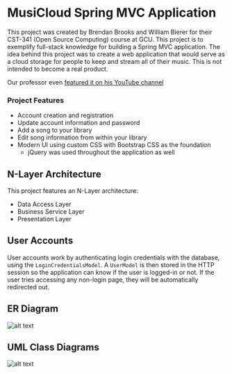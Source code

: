 # MusiCloud Spring MVC Application
This project was created by Brendan Brooks and William Bierer for their CST-341 (Open Source Computing) course at GCU. This project is to exemplify full-stack knowledge for building a Spring MVC application.
The idea behind this project was to create a web application that would serve as a cloud storage for people to keep and stream all of their music. This is not intended to become a real product.

Our professor even [featured it on his YouTube channel](https://youtu.be/kEguj4cHQkM?t=586)

### Project Features
- Account creation and registration
- Update account information and password
- Add a song to your library
- Edit song information from within your library
- Modern UI using custom CSS with Bootstrap CSS as the foundation
  - jQuery was used throughout the application as well

## N-Layer Architecture
This project features an N-Layer architecture:
- Data Access Layer
- Business Service Layer
- Presentation Layer

## User Accounts
User accounts work by authenticating login credentials with the database, using the `LoginCredentialsModel`. A `UserModel` is then stored in the HTTP session so the application can know if the user is logged-in or not. If the user tries accessing any non-login page, they will be automatically redirected out.

## ER Diagram
![alt text](https://cdn.discordapp.com/attachments/210313100342067201/525215274522116120/unknown.png)

## UML Class Diagrams
![alt text](https://cdn.discordapp.com/attachments/210313100342067201/525214683720974346/UMLClassDiagrams-Page-1.png)
